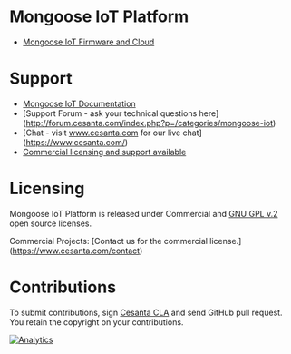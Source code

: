 # Mongoose IoT Platform

- [Mongoose IoT Firmware and Cloud](https://mongoose-iot.com)

# Support
- [Mongoose IoT Documentation](https://docs.cesanta.com/mongoose-iot/)
- [Support Forum - ask your technical questions here] (http://forum.cesanta.com/index.php?p=/categories/mongoose-iot)
- [Chat - visit www.cesanta.com for our live chat] (https://www.cesanta.com/)
- [Commercial licensing and support available](https://cesanta.com/contact)

# Licensing

Mongoose IoT Platform is released under Commercial and [GNU GPL v.2](http://www.gnu.org/licenses/old-licenses/gpl-2.0.html) open source licenses.

Commercial Projects: [Contact us for the commercial license.] (https://www.cesanta.com/contact)

# Contributions

To submit contributions, sign
[Cesanta CLA](https://docs.cesanta.com/contributors_la.shtml)
and send GitHub pull request. You retain the copyright on your contributions.

[![Analytics](https://ga-beacon.appspot.com/UA-42732794-6/project-page)](https://github.com/cesanta/mongoose-iot)
